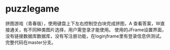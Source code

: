 # puzzlegame
拼图游戏（青春版），使用键盘上下左右控制空白块完成拼图，A 查看答案，W直接通关，有不同种类图片选择，用户需登录才能使用。
使用的JFrame设置界面，没有链接数据库数据库，没有写注册功能，在loginjframe里有登录信息供测试。
完整代码在master分支。
